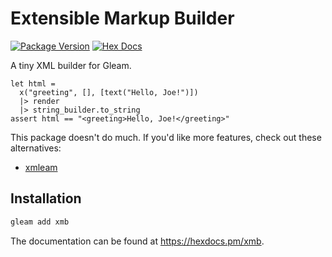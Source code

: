 # Extensible Markup Builder

[![Package Version](https://img.shields.io/hexpm/v/htmb)](https://hex.pm/packages/htmb)
[![Hex Docs](https://img.shields.io/badge/hex-docs-ffaff3)](https://hexdocs.pm/htmb/)

A tiny XML builder for Gleam.

```gleam
let html = 
  x("greeting", [], [text("Hello, Joe!")])
  |> render
  |> string_builder.to_string
assert html == "<greeting>Hello, Joe!</greeting>"
```

This package doesn't do much. If you'd like more features, check out these
alternatives:

- [xmleam](https://hex.pm/packages/xmleam)


## Installation

```sh
gleam add xmb
```

The documentation can be found at <https://hexdocs.pm/xmb>.
